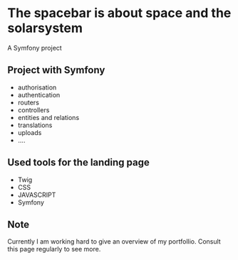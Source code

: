 # The spacebar is about space and the solarsystem
A Symfony project

## Project with Symfony
* authorisation
* authentication
* routers
* controllers
* entities and relations
* translations
* uploads
* ....

## Used tools for the landing page
* Twig
* CSS
* JAVASCRIPT
* Symfony

## Note

Currently I am working hard to give an overview of my portfollio. Consult this page regularly to see more.
